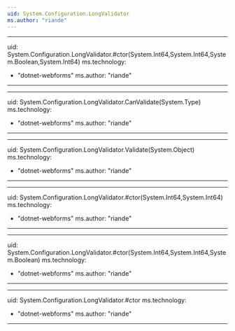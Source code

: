 ```yaml
---
uid: System.Configuration.LongValidator
ms.author: "riande"
---
```


---
uid: System.Configuration.LongValidator.#ctor(System.Int64,System.Int64,System.Boolean,System.Int64)
ms.technology: 
  - "dotnet-webforms"
ms.author: "riande"
---

---
uid: System.Configuration.LongValidator.CanValidate(System.Type)
ms.technology: 
  - "dotnet-webforms"
ms.author: "riande"
---

---
uid: System.Configuration.LongValidator.Validate(System.Object)
ms.technology: 
  - "dotnet-webforms"
ms.author: "riande"
---

---
uid: System.Configuration.LongValidator.#ctor(System.Int64,System.Int64)
ms.technology: 
  - "dotnet-webforms"
ms.author: "riande"
---

---
uid: System.Configuration.LongValidator.#ctor(System.Int64,System.Int64,System.Boolean)
ms.technology: 
  - "dotnet-webforms"
ms.author: "riande"
---

---
uid: System.Configuration.LongValidator.#ctor
ms.technology: 
  - "dotnet-webforms"
ms.author: "riande"
---
